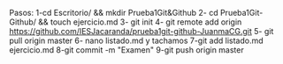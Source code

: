 Pasos:
1-cd Escritorio/ && mkdir Prueba1Git&Github
2- cd Prueba1Git-Github/ && touch ejercicio.md
3- git init
4-  git remote add origin https://github.com/IESJacaranda/prueba1git-github-JuanmaCG.git
5- git pull origin master
6- nano listado.md y tachamos
7-git add listado.md ejercicio.md
8-git commit -m "Examen"
9-git push origin master
